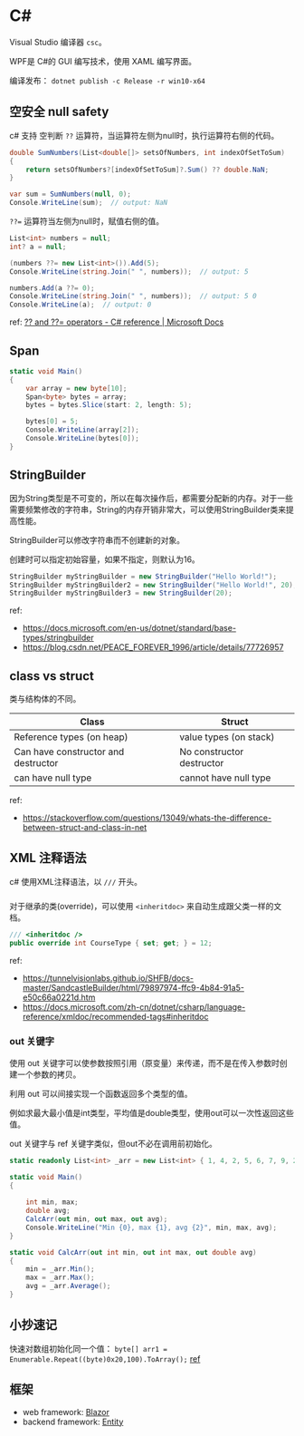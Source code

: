 # C#

Visual Studio 编译器 `csc`。

WPF是 C#的 GUI 编写技术，使用 XAML 编写界面。

编译发布： `dotnet publish -c Release -r win10-x64`


## 空安全 null safety

c# 支持 空判断 `??` 运算符，当运算符左侧为null时，执行运算符右侧的代码。

```c#
double SumNumbers(List<double[]> setsOfNumbers, int indexOfSetToSum)
{
    return setsOfNumbers?[indexOfSetToSum]?.Sum() ?? double.NaN;
}

var sum = SumNumbers(null, 0);
Console.WriteLine(sum);  // output: NaN
```

`??=` 运算符当左侧为null时，赋值右侧的值。

```c#
List<int> numbers = null;
int? a = null;

(numbers ??= new List<int>()).Add(5);
Console.WriteLine(string.Join(" ", numbers));  // output: 5

numbers.Add(a ??= 0);
Console.WriteLine(string.Join(" ", numbers));  // output: 5 0
Console.WriteLine(a);  // output: 0
```

ref: [?? and ??= operators - C# reference | Microsoft Docs](https://docs.microsoft.com/en-us/dotnet/csharp/language-reference/operators/null-coalescing-operator)

## Span

```c#
static void Main()
{
    var array = new byte[10];
    Span<byte> bytes = array;
    bytes = bytes.Slice(start: 2, length: 5);

    bytes[0] = 5;
    Console.WriteLine(array[2]);
    Console.WriteLine(bytes[0]);
}
```

## StringBuilder

因为String类型是不可变的，所以在每次操作后，都需要分配新的内存。对于一些需要频繁修改的字符串，String的内存开销非常大，可以使用StringBuilder类来提高性能。

StringBuilder可以修改字符串而不创建新的对象。

创建时可以指定初始容量，如果不指定，则默认为16。

```c#
StringBuilder myStringBuilder = new StringBuilder("Hello World!");
StringBuilder myStringBuilder2 = new StringBuilder("Hello World!", 20);
StringBuilder myStringBuilder3 = new StringBuilder(20);
```

ref:

* https://docs.microsoft.com/en-us/dotnet/standard/base-types/stringbuilder
* https://blog.csdn.net/PEACE_FOREVER_1996/article/details/77726957


## class vs struct

类与结构体的不同。


|Class|Struct |
|--|--|
|Reference types (on heap)  |value types (on stack) |
|Can have constructor and destructor| No constructor destructor|
|can have null type|cannot have null type|

ref:

* https://stackoverflow.com/questions/13049/whats-the-difference-between-struct-and-class-in-net

## XML 注释语法

c# 使用XML注释语法，以 `///` 开头。

### <inheritdoc>

对于继承的类(override)，可以使用 `<inheritdoc>` 来自动生成跟父类一样的文档。

```c#
/// <inheritdoc />
public override int CourseType { set; get; } = 12;
```

ref:
* https://tunnelvisionlabs.github.io/SHFB/docs-master/SandcastleBuilder/html/79897974-ffc9-4b84-91a5-e50c66a0221d.htm
* https://docs.microsoft.com/zh-cn/dotnet/csharp/language-reference/xmldoc/recommended-tags#inheritdoc

### out 关键字

使用 out 关键字可以使参数按照引用（原变量）来传递，而不是在传入参数时创建一个参数的拷贝。

利用 out 可以间接实现一个函数返回多个类型的值。

例如求最大最小值是int类型，平均值是double类型，使用out可以一次性返回这些值。

out 关键字与 ref 关键字类似，但out不必在调用前初始化。

```c#
static readonly List<int> _arr = new List<int> { 1, 4, 2, 5, 6, 7, 9, 2, 5 };

static void Main()
{
    
    int min, max;
    double avg;
    CalcArr(out min, out max, out avg);
    Console.WriteLine("Min {0}, max {1}, avg {2}", min, max, avg);
}

static void CalcArr(out int min, out int max, out double avg)
{
    min = _arr.Min();
    max = _arr.Max();
    avg = _arr.Average();
}
```



## 小抄速记

快速对数组初始化同一个值： `byte[] arr1 = Enumerable.Repeat((byte)0x20,100).ToArray();` [ref](https://stackoverflow.com/questions/6150097/initialize-a-byte-array-to-a-certain-value-other-than-the-default-null)

## 框架

* web framework: [Blazor](https://dotnet.microsoft.com/apps/aspnet/web-apps/blazor)
* backend framework: [Entity](https://docs.microsoft.com/en-us/ef/core/)